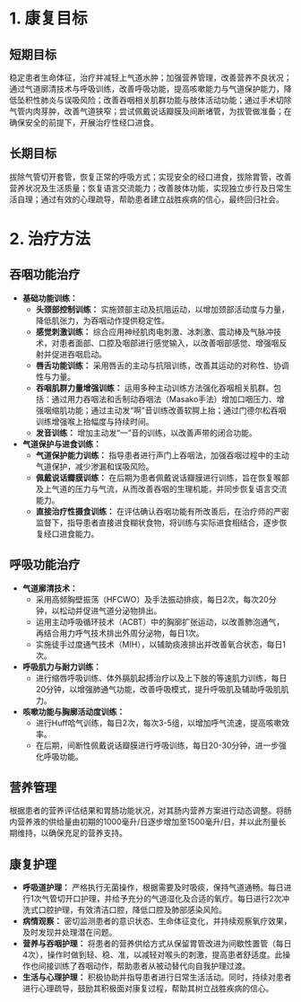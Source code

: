 # 1. 康复目标
## 短期目标
稳定患者生命体征，治疗并减轻上气道水肿；加强营养管理，改善营养不良状况；通过气道廓清技术与呼吸训练，改善呼吸功能，提高咳嗽能力与气道保护能力，降低坠积性肺炎与误吸风险；改善吞咽相关肌群功能与肢体活动功能；通过手术切除气管内肉芽肿，改善气道狭窄；尝试佩戴说话瓣膜及间断堵管，为拔管做准备；在确保安全的前提下，开展治疗性经口进食。

## 长期目标
拔除气管切开套管，恢复正常的呼吸方式；实现安全的经口进食，拔除胃管，改善营养状况及生活质量；恢复语言交流能力；改善肢体功能，实现独立步行及日常生活自理；通过有效的心理疏导，帮助患者建立战胜疾病的信心，最终回归社会。

# 2. 治疗方法
## 吞咽功能治疗
*   **基础功能训练：**
    *   **头颈部控制训练：** 实施颈部主动及抗阻运动，以增加颈部活动度与力量，降低肌张力，为吞咽动作提供稳定性。
    *   **感觉刺激训练：** 综合应用神经肌肉电刺激、冰刺激、震动棒及气脉冲技术，对患者面部、口腔及咽部进行感觉输入，以改善咽部感觉、增强咽反射并促进吞咽启动。
    *   **唇舌功能训练：** 采用唇舌的主动与抗阻训练，改善其运动的对称性、协调性与力量。
    *   **吞咽肌群力量增强训练：** 运用多种主动训练方法强化吞咽相关肌群。包括：通过用力吞咽法和舌制动吞咽法（Masako手法）增加口咽压力、增强咽缩肌功能；通过主动发“啊”音训练改善软腭上抬；通过门德尔松吞咽训练增强喉上抬幅度与持续时间。
    *   **发音训练：** 增加主动发“一”音的训练，以改善声带的闭合功能。
*   **气道保护与进食训练：**
    *   **气道保护能力训练：** 指导患者进行声门上吞咽法，加强吞咽过程中的主动气道保护，减少渗漏和误吸风险。
    *   **佩戴说话瓣膜训练：** 在后期为患者佩戴说话瓣膜进行训练，旨在恢复喉部及上气道的压力与气流，从而改善吞咽的生理机能，并同步恢复语言交流能力。
    *   **直接治疗性摄食训练：** 在评估确认吞咽功能有所改善后，在治疗师的严密监督下，指导患者直接进食糊状食物，将训练与实际进食相结合，逐步恢复经口进食能力。

## 呼吸功能治疗
*   **气道廓清技术：**
    *   采用高频胸壁振荡（HFCWO）及手法振动排痰，每日2次，每次20分钟，以松动并促进气道分泌物排出。
    *   运用主动呼吸循环技术（ACBT）中的胸廓扩张运动，以改善肺泡通气，再结合用力呼气技术排出外周分泌物，每日1次。
    *   实施徒手过度通气技术（MIH），以辅助痰液排出并改善氧合状态，每日1次。
*   **呼吸肌力与耐力训练：**
    *   进行缩唇呼吸训练、体外膈肌起搏治疗以及上下肢的等速肌力训练，每日20分钟，以增强肺通气功能，改善呼吸模式，提升呼吸肌及辅助呼吸肌肌力。
*   **咳嗽功能与胸廓活动度训练：**
    *   进行Huff哈气训练，每日2次，每次3-5组，以增加呼气流速，提高咳嗽效率。
    *   在后期，间断性佩戴说话瓣膜进行呼吸训练，每日20-30分钟，进一步强化呼吸功能。

## 营养管理
根据患者的营养评估结果和胃肠功能状况，对其肠内营养方案进行动态调整。将肠内营养液的供给量由初期的1000毫升/日逐步增加至1500毫升/日，并以此剂量长期维持，以确保充足的营养支持。

## 康复护理
*   **呼吸道护理：** 严格执行无菌操作，根据需要及时吸痰，保持气道通畅。每日进行1次气管切开口护理，并给予充分的气道湿化及合适的氧疗。每日进行2次冲洗式口腔护理，有效清洁口腔，降低口腔及肺部感染风险。
*   **病情观察：** 密切监测患者的意识状态、生命体征变化，并持续观察氧疗效果，及时发现并处理潜在问题。
*   **营养与吞咽护理：** 将患者的营养供给方式从保留胃管改进为间歇性置管（每日4次），操作时做到轻、稳、准，以减轻对喉头的刺激，提高患者舒适度。此操作也间接训练了吞咽动作，帮助患者从被动替代向自我护理过渡。
*   **生活与心理护理：** 积极协助并指导患者进行日常生活活动。同时，持续对患者进行心理疏导，鼓励其积极面对康复过程，帮助其树立战胜疾病的信心。